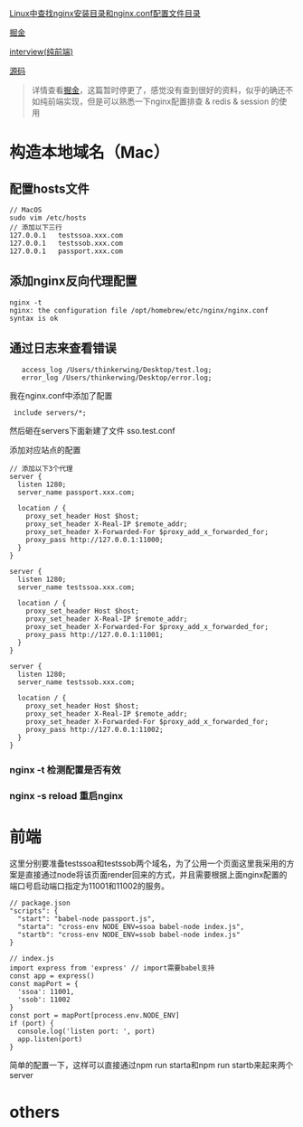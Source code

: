 [Linux中查找nginx安装目录和nginx.conf配置文件目录](https://blog.csdn.net/jian_xi/article/details/79146921)

[掘金](https://juejin.cn/post/6844903641506119687)

[interview(纯前端)](https://vue3js.cn/interview/JavaScript/single_sign.html#%E4%B8%80%E3%80%81%E6%98%AF%E4%BB%80%E4%B9%88)

[源码](https://github.com/thinkasany/nestjs-course-code/tree/master/sso/node-sso-master)

> 详情查看[掘金](https://juejin.cn/post/6844903641506119687)，这篇暂时停更了，感觉没有查到很好的资料，似乎的确还不如纯前端实现，但是可以熟悉一下nginx配置排查 & redis & session 的使用

# 构造本地域名（Mac）

## 配置hosts文件

```
// MacOS
sudo vim /etc/hosts
// 添加以下三行
127.0.0.1   testssoa.xxx.com
127.0.0.1   testssob.xxx.com
127.0.0.1   passport.xxx.com
```

## 添加nginx反向代理配置

```
nginx -t
nginx: the configuration file /opt/homebrew/etc/nginx/nginx.conf syntax is ok
```

## 通过日志来查看错误

```
   access_log /Users/thinkerwing/Desktop/test.log;
   error_log /Users/thinkerwing/Desktop/error.log;
```

我在nginx.conf中添加了配置

```
 include servers/*;
```

然后砸在servers下面新建了文件 sso.test.conf

添加对应站点的配置

```
// 添加以下3个代理
server {
  listen 1280;
  server_name passport.xxx.com;

  location / {
    proxy_set_header Host $host;
    proxy_set_header X-Real-IP $remote_addr;
    proxy_set_header X-Forwarded-For $proxy_add_x_forwarded_for;
    proxy_pass http://127.0.0.1:11000;
  }
}

server {
  listen 1280;
  server_name testssoa.xxx.com;

  location / {
    proxy_set_header Host $host;
    proxy_set_header X-Real-IP $remote_addr;
    proxy_set_header X-Forwarded-For $proxy_add_x_forwarded_for;
    proxy_pass http://127.0.0.1:11001;
  }
}

server {
  listen 1280;
  server_name testssob.xxx.com;

  location / {
    proxy_set_header Host $host;
    proxy_set_header X-Real-IP $remote_addr;
    proxy_set_header X-Forwarded-For $proxy_add_x_forwarded_for;
    proxy_pass http://127.0.0.1:11002;
  }
}
```

### nginx -t 检测配置是否有效

### nginx -s reload 重启nginx

# 前端

这里分别要准备testssoa和testssob两个域名，为了公用一个页面这里我采用的方案是直接通过node将该页面render回来的方式，并且需要根据上面nginx配置的端口号启动端口指定为11001和11002的服务。

```
// package.json
"scripts": {
  "start": "babel-node passport.js",
  "starta": "cross-env NODE_ENV=ssoa babel-node index.js",
  "startb": "cross-env NODE_ENV=ssob babel-node index.js"
}

// index.js
import express from 'express' // import需要babel支持
const app = express()
const mapPort = {
  'ssoa': 11001,
  'ssob': 11002
}
const port = mapPort[process.env.NODE_ENV]
if (port) {
  console.log('listen port: ', port)
  app.listen(port)
}
```

简单的配置一下，这样可以直接通过npm run starta和npm run startb来起来两个server

# others
